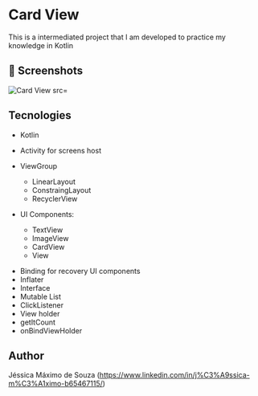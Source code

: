 # Card View
This is a intermediated project that I am developed to practice my knowledge in Kotlin

## :camera_flash: Screenshots
<!-- You can add more screenshots here if you like -->
![Card View]()
src=


## Tecnologies
* Kotlin
* Activity for screens host
* ViewGroup
    * LinearLayout
    * ConstraingLayout
    * RecyclerView
   
* UI Components:
    - TextView
    - ImageView
    - CardView
    - View
   
- Binding for recovery UI components
- Inflater
- Interface
- Mutable List
- ClickListener
- View holder
- getItCount
- onBindViewHolder

## Author
Jéssica Máximo de Souza (https://www.linkedin.com/in/j%C3%A9ssica-m%C3%A1ximo-b65467115/)
